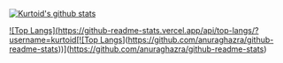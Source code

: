 [![Kurtoid's github stats](https://github-readme-stats.vercel.app/api?username=kurtoid)](https://github.com/anuraghazra/github-readme-stats)

[![Top Langs](https://github-readme-stats.vercel.app/api/top-langs/?username=kurtoid[![Top Langs](https://github-readme-stats.vercel.app/api/top-langs/?username=anuraghazra)](https://github.com/anuraghazra/github-readme-stats))](https://github.com/anuraghazra/github-readme-stats)
